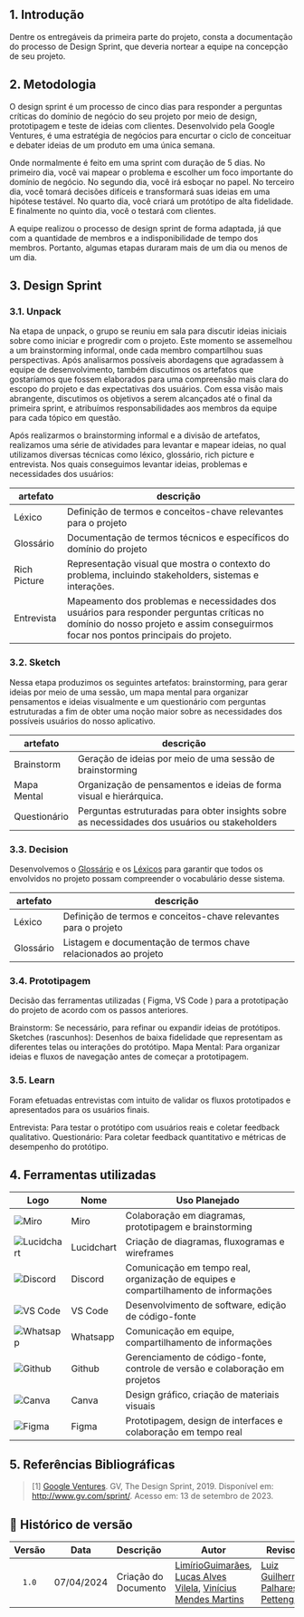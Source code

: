 ## 1. Introdução

Dentre os entregáveis da primeira parte do projeto, consta a documentação do processo de Design Sprint, que deveria nortear a equipe na concepção de seu projeto.

## 2. Metodologia

O design sprint é um processo de cinco dias para responder a perguntas críticas do domínio de negócio do seu projeto por meio de design, prototipagem e teste de ideias com clientes. Desenvolvido pela Google Ventures, é uma estratégia de negócios para encurtar o ciclo de conceituar e debater ideias de um produto em uma única semana.

Onde normalmente é feito em uma sprint com duração de 5 dias. No primeiro dia, você vai mapear o problema e escolher um foco importante do domínio de negócio. No segundo dia, você irá esboçar no papel. No terceiro dia, você tomará decisões difíceis e transformará suas ideias em uma hipótese testável. No quarto dia, você criará um protótipo de alta fidelidade. E finalmente no quinto dia, você o testará com clientes.

A equipe realizou o processo de design sprint de forma adaptada, já que com a quantidade de membros e a indisponibilidade de tempo dos membros. Portanto, algumas etapas duraram mais de um dia ou menos de um dia.

## 3. Design Sprint

### 3.1. Unpack

Na etapa de unpack, o grupo se reuniu em sala para discutir ideias iniciais sobre como iniciar e progredir com o projeto. Este momento se assemelhou a um brainstorming informal, onde cada membro compartilhou suas perspectivas. Após analisarmos possíveis abordagens que agradassem à equipe de desenvolvimento, também discutimos os artefatos que gostaríamos que fossem elaborados para uma compreensão mais clara do escopo do projeto e das expectativas dos usuários. Com essa visão mais abrangente, discutimos os objetivos a serem alcançados até o final da primeira sprint, e atribuímos responsabilidades aos membros da equipe para cada tópico em questão.

Após realizarmos o brainstorming informal e a divisão de artefatos, realizamos uma série de atividades para levantar e mapear ideias, no qual utilizamos diversas técnicas como léxico, glossário, rich picture e entrevista. Nos quais conseguimos levantar ideias, problemas e necessidades dos usuários:

| artefato | descrição |
| - | - |
| Léxico | Definição de termos e conceitos-chave relevantes para o projeto |
| Glossário | Documentação de termos técnicos e específicos do domínio do projeto |
| Rich Picture | Representação visual que mostra o contexto do problema, incluindo stakeholders, sistemas e interações. |
| Entrevista | Mapeamento dos problemas e necessidades dos usuários para responder perguntas críticas no domínio do nosso projeto e assim conseguirmos focar nos pontos principais do projeto. |

### 3.2. Sketch
Nessa etapa produzimos os seguintes artefatos: brainstorming, para gerar ideias por meio de uma sessão, um mapa mental para organizar pensamentos e ideias visualmente e um questionário com perguntas estruturadas a fim de obter uma noção maior sobre as necessidades dos possíveis usuários do nosso aplicativo.

| artefato | descrição |
| - | - |
| Brainstorm | Geração de ideias por meio de uma sessão de brainstorming |
| Mapa Mental | Organização de pensamentos e ideias de forma visual e hierárquica. |
| Questionário | Perguntas estruturadas para obter insights sobre as necessidades dos usuários ou stakeholders |

### 3.3. Decision

Desenvolvemos o [Glossário]() e os [Léxicos]() para garantir que todos os envolvidos no projeto possam compreender o vocabulário desse sistema.

| artefato | descrição |
| - | - |
| Léxico | Definição de termos e conceitos-chave relevantes para o projeto |
| Glossário | Listagem e documentação de termos chave relacionados ao projeto |
	

### 3.4. Prototipagem

Decisão das ferramentas utilizadas ( Figma, VS Code ) para a prototipação do projeto de acordo com os passos anteriores.

Brainstorm: Se necessário, para refinar ou expandir ideias de protótipos.
Sketches (rascunhos): Desenhos de baixa fidelidade que representam as diferentes telas ou interações do protótipo.
Mapa Mental: Para organizar ideias e fluxos de navegação antes de começar a prototipagem.

### 3.5. Learn

Foram efetuadas entrevistas com intuito de validar os fluxos prototipados e apresentados para os usuários finais.

Entrevista: Para testar o protótipo com usuários reais e coletar feedback qualitativo.
Questionário: Para coletar feedback quantitativo e métricas de desempenho do protótipo.


## 4. Ferramentas utilizadas

| Logo | Nome          | Uso Planejado                                      |
|------|---------------|-----------------------------------------------------|
| ![Miro]() | Miro          | Colaboração em diagramas, prototipagem e brainstorming |
| ![Lucidchart]() | Lucidchart    | Criação de diagramas, fluxogramas e wireframes      |
| ![Discord]() | Discord       | Comunicação em tempo real, organização de equipes e compartilhamento de informações |
| ![VS Code]() | VS Code       | Desenvolvimento de software, edição de código-fonte  |
| ![Whatsapp]() | Whatsapp      | Comunicação em equipe, compartilhamento de informações |
| ![Github]() | Github        | Gerenciamento de código-fonte, controle de versão e colaboração em projetos |
| ![Canva]() | Canva         | Design gráfico, criação de materiais visuais         |
| ![Figma]() | Figma         | Prototipagem, design de interfaces e colaboração em tempo real |


## 5. Referências Bibliográficas

> [1] [Google Ventures](). GV, The Design Sprint, 2019. Disponível em: http://www.gv.com/sprint/. Acesso em: 13 de setembro de 2023.



## 📑 Histórico de versão

| Versão | Data      | Descrição | Autor | Revisor |
| :-:    | :-----:   | :------   | ----  | ------- |
| `1.0`    |07/04/2024 | Criação do Documento | [LimírioGuimarães](https://github.com/LimirioGuimaraes), [Lucas Alves Vilela](https://github.com/Lucas-AV), [Vinícius Mendes Martins](https://github.com/yabamiah)  | [Luiz Guilherme Palhares Pettengill](https://github.com/luizpettengill)  |




